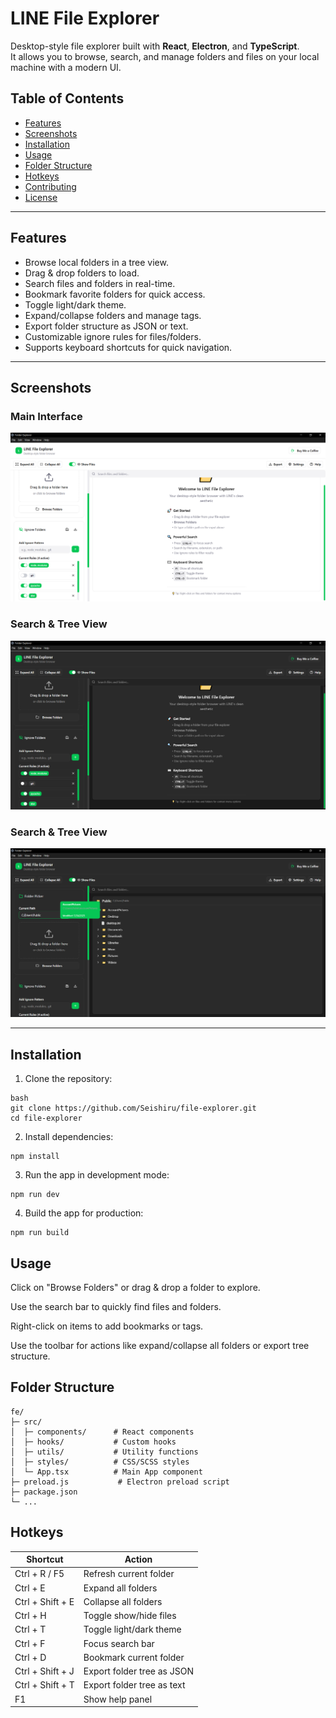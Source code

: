# LINE File Explorer

Desktop-style file explorer built with **React**, **Electron**, and **TypeScript**.  
It allows you to browse, search, and manage folders and files on your local machine with a modern UI.

## Table of Contents

- [Features](#features)
- [Screenshots](#screenshots)
- [Installation](#installation)
- [Usage](#usage)
- [Folder Structure](#folder-structure)
- [Hotkeys](#hotkeys)
- [Contributing](#contributing)
- [License](#license)

---

## Features

- Browse local folders in a tree view.
- Drag & drop folders to load.
- Search files and folders in real-time.
- Bookmark favorite folders for quick access.
- Toggle light/dark theme.
- Expand/collapse folders and manage tags.
- Export folder structure as JSON or text.
- Customizable ignore rules for files/folders.
- Supports keyboard shortcuts for quick navigation.

---

## Screenshots

### Main Interface
![Main Interface](assets/1.png)

### Search & Tree View
![Search & Tree View](assets/2.png)

### Search & Tree View
![Search & Tree View](assets/3.png)

---

## Installation

1. Clone the repository:

```
bash
git clone https://github.com/Seishiru/file-explorer.git
cd file-explorer
```
2. Install dependencies:
```
npm install
```
3. Run the app in development mode:
```
npm run dev
```
4. Build the app for production:
```
npm run build
```

## Usage

Click on "Browse Folders" or drag & drop a folder to explore.

Use the search bar to quickly find files and folders.

Right-click on items to add bookmarks or tags.

Use the toolbar for actions like expand/collapse all folders or export tree structure.

## Folder Structure

```
fe/
├─ src/
│  ├─ components/      # React components
│  ├─ hooks/           # Custom hooks
│  ├─ utils/           # Utility functions
│  ├─ styles/          # CSS/SCSS styles
│  └─ App.tsx          # Main App component
├─ preload.js           # Electron preload script
├─ package.json
└─ ...
```

## Hotkeys
| Shortcut         | Action                            |
|-----------------|------------------------------------|
| Ctrl + R / F5   | Refresh current folder             |
| Ctrl + E        | Expand all folders                 |
| Ctrl + Shift + E| Collapse all folders               |
| Ctrl + H        | Toggle show/hide files             |
| Ctrl + T        | Toggle light/dark theme            |
| Ctrl + F        | Focus search bar                   |
| Ctrl + D        | Bookmark current folder            |
| Ctrl + Shift + J| Export folder tree as JSON         |
| Ctrl + Shift + T| Export folder tree as text         |
| F1              | Show help panel                    |
